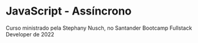 # JavaScript - Assíncrono

Curso ministrado pela Stephany Nusch, no Santander Bootcamp Fullstack Developer de 2022 
